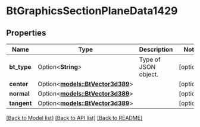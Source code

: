 # BtGraphicsSectionPlaneData1429

## Properties

Name | Type | Description | Notes
------------ | ------------- | ------------- | -------------
**bt_type** | Option<**String**> | Type of JSON object. | [optional]
**center** | Option<[**models::BtVector3d389**](BTVector3d-389.md)> |  | [optional]
**normal** | Option<[**models::BtVector3d389**](BTVector3d-389.md)> |  | [optional]
**tangent** | Option<[**models::BtVector3d389**](BTVector3d-389.md)> |  | [optional]

[[Back to Model list]](../README.md#documentation-for-models) [[Back to API list]](../README.md#documentation-for-api-endpoints) [[Back to README]](../README.md)


